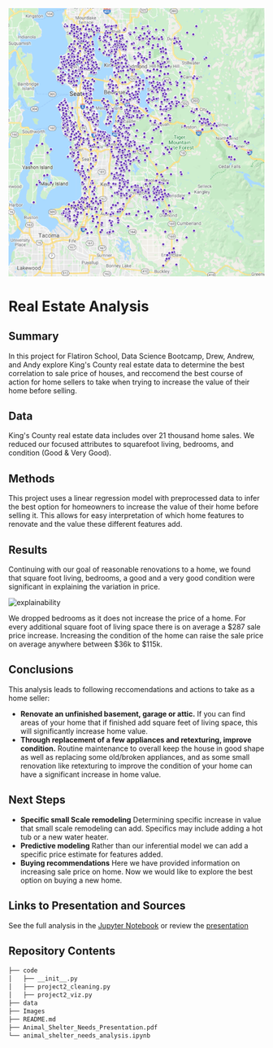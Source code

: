 ![kings county homes](./Images/King_County_homes_map_improved.png)
# Real Estate Analysis

## Summary
In this project for Flatiron School, Data Science Bootcamp, Drew, Andrew, and Andy explore King's County real estate data to determine the best correlation to sale price of houses, and reccomend the best course of action for home sellers to take when trying to increase the value of their home before selling. 

## Data
King's County real estate data includes over 21 thousand home sales. We reduced our focused attributes to squarefoot living, bedrooms, and condition (Good & Very Good). 

## Methods
This project uses a linear regression model with preprocessed data to infer the best option for homeowners to increase the value of their home before selling it. This allows for easy interpretation of which home features to renovate and the value these different features add.

## Results
Continuing with our goal of reasonable renovations to a home, we found that square foot living, bedrooms, a good and a very good condition were significant in explaining the variation in price.

![explainability](./Images/Explainabilty_of_Price_with_Features.PNG)

We dropped bedrooms as it does not increase the price of a home. For every additional square foot of living space there is on average a $287 sale price increase. Increasing the condition of the home can raise the sale price on average anywhere between $36k to $115k.


## Conclusions
This analysis leads to following reccomendations and actions to take as a home seller:

- **Renovate an unfinished basement, garage or attic.** If you can find areas of your home that if finished add square feet of living space, this will significantly increase home value.
- **Through replacement of a few appliances and retexturing, improve condition.** Routine maintenance to overall keep the house in good shape as well as replacing some old/broken appliances, and as some small renovation like retexturing to improve the condition of your home can have a significant increase in home value.

## Next Steps
- **Specific small Scale remodeling** Determining specific increase in value that small scale remodeling can add. Specifics may include adding a hot tub or a new water heater.
- **Predictive modeling** Rather than our inferential model we can add a specific price estimate for features added.
- **Buying recommendations** Here we have provided information on increasing sale price on home. Now we would like to explore the best option on buying a new home.

## Links to Presentation and Sources
See the full analysis in the [Jupyter Notebook](./Real_Estate_Analysis.ipynb) or review the [presentation](./Real_Estate_Analysis.pdf)

## Repository Contents
```
├── code
│   ├── __init__.py
│   ├── project2_cleaning.py
│   ├── project2_viz.py
├── data
├── Images
├── README.md
├── Animal_Shelter_Needs_Presentation.pdf
└── animal_shelter_needs_analysis.ipynb
```
